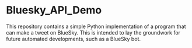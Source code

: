 # Bluesky_API_Demo
This repository contains a simple Python implementation of a program that can make a tweet on BlueSky.  This is intended to lay the groundwork for future automated developments, such as a BlueSky bot.
